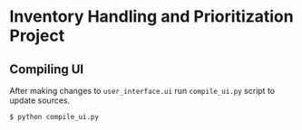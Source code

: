 # Inventory Handling and Prioritization Project

## Compiling UI

After making changes to `user_interface.ui` run `compile_ui.py` script to update sources.

```
$ python compile_ui.py
```
